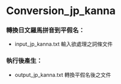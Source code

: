 # Conversion_jp_kanna

### 轉換日文羅馬拼音到平假名：

- input_jp_kanna.txt 輸入欲處理之詞條文件

### 執行後產生：

- output_jp_kanna.txt 轉換平假名後之文件
